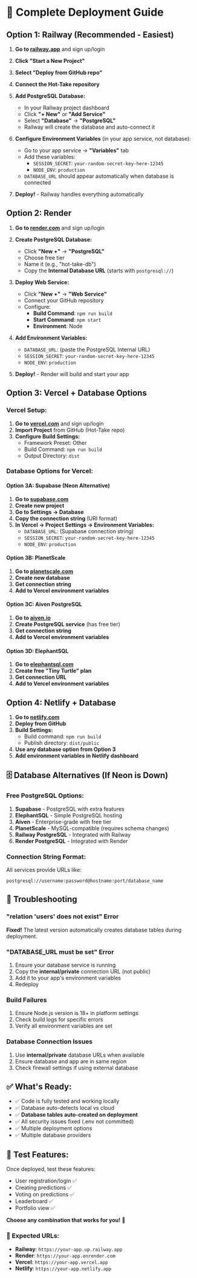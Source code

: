 # 🚀 Complete Deployment Guide

## Option 1: Railway (Recommended - Easiest)

1. **Go to [railway.app](https://railway.app)** and sign up/login
2. **Click "Start a New Project"**
3. **Select "Deploy from GitHub repo"**
4. **Connect the Hot-Take repository**

5. **Add PostgreSQL Database:**
   - In your Railway project dashboard
   - Click **"+ New"** or **"Add Service"**
   - Select **"Database"** → **"PostgreSQL"**
   - Railway will create the database and auto-connect it

6. **Configure Environment Variables** (in your app service, not database):
   - Go to your app service → **"Variables"** tab
   - Add these variables:
     - `SESSION_SECRET`: `your-random-secret-key-here-12345`
     - `NODE_ENV`: `production`
   - `DATABASE_URL` should appear automatically when database is connected

7. **Deploy!** - Railway handles everything automatically

## Option 2: Render

1. **Go to [render.com](https://render.com)** and sign up/login
2. **Create PostgreSQL Database:**
   - Click **"New +"** → **"PostgreSQL"**
   - Choose free tier
   - Name it (e.g., "hot-take-db")
   - Copy the **Internal Database URL** (starts with `postgresql://`)

3. **Deploy Web Service:**
   - Click **"New +"** → **"Web Service"**
   - Connect your GitHub repository
   - Configure:
     - **Build Command**: `npm run build`
     - **Start Command**: `npm start`
     - **Environment**: Node

4. **Add Environment Variables:**
   - `DATABASE_URL`: (paste the PostgreSQL Internal URL)
   - `SESSION_SECRET`: `your-random-secret-key-here-12345`
   - `NODE_ENV`: `production`

5. **Deploy!** - Render will build and start your app

## Option 3: Vercel + Database Options

### Vercel Setup:
1. **Go to [vercel.com](https://vercel.com)** and sign up/login
2. **Import Project** from GitHub (Hot-Take repo)
3. **Configure Build Settings:**
   - Framework Preset: Other
   - Build Command: `npm run build`
   - Output Directory: `dist`

### Database Options for Vercel:

#### Option 3A: Supabase (Neon Alternative)
1. **Go to [supabase.com](https://supabase.com)**
2. **Create new project**
3. **Go to Settings → Database**
4. **Copy the connection string** (URI format)
5. **In Vercel → Project Settings → Environment Variables:**
   - `DATABASE_URL`: (Supabase connection string)
   - `SESSION_SECRET`: `your-random-secret-key-here-12345`
   - `NODE_ENV`: `production`

#### Option 3B: PlanetScale
1. **Go to [planetscale.com](https://planetscale.com)**
2. **Create new database**
3. **Get connection string**
4. **Add to Vercel environment variables**

#### Option 3C: Aiven PostgreSQL
1. **Go to [aiven.io](https://aiven.io)**
2. **Create PostgreSQL service** (has free tier)
3. **Get connection string**
4. **Add to Vercel environment variables**

#### Option 3D: ElephantSQL
1. **Go to [elephantsql.com](https://elephantsql.com)**
2. **Create free "Tiny Turtle" plan**
3. **Get connection URL**
4. **Add to Vercel environment variables**

## Option 4: Netlify + Database

1. **Go to [netlify.com](https://netlify.com)**
2. **Deploy from GitHub**
3. **Build Settings:**
   - Build command: `npm run build`
   - Publish directory: `dist/public`
4. **Use any database option from Option 3**
5. **Add environment variables in Netlify dashboard**

## 🗄️ Database Alternatives (If Neon is Down)

### Free PostgreSQL Options:
1. **Supabase** - PostgreSQL with extra features
2. **ElephantSQL** - Simple PostgreSQL hosting
3. **Aiven** - Enterprise-grade with free tier
4. **PlanetScale** - MySQL-compatible (requires schema changes)
5. **Railway PostgreSQL** - Integrated with Railway
6. **Render PostgreSQL** - Integrated with Render

### Connection String Format:
All services provide URLs like:
```
postgresql://username:password@hostname:port/database_name
```

## 🔧 Troubleshooting

### "relation 'users' does not exist" Error
**Fixed!** The latest version automatically creates database tables during deployment.

### "DATABASE_URL must be set" Error
1. Ensure your database service is running
2. Copy the **internal/private** connection URL (not public)
3. Add it to your app's environment variables
4. Redeploy

### Build Failures
1. Ensure Node.js version is 18+ in platform settings
2. Check build logs for specific errors
3. Verify all environment variables are set

### Database Connection Issues
1. Use **internal/private** database URLs when available
2. Ensure database and app are in same region
3. Check firewall settings if using external database

## ✅ What's Ready:
- ✅ Code is fully tested and working locally
- ✅ Database auto-detects local vs cloud
- ✅ **Database tables auto-created on deployment**
- ✅ All security issues fixed (.env not committed)
- ✅ Multiple deployment options
- ✅ Multiple database providers

## 🎯 Test Features:
Once deployed, test these features:
- User registration/login ✅
- Creating predictions ✅
- Voting on predictions ✅
- Leaderboard ✅
- Portfolio view ✅

**Choose any combination that works for you!** 🚀

### 📱 Expected URLs:
- **Railway**: `https://your-app.up.railway.app`
- **Render**: `https://your-app.onrender.com`
- **Vercel**: `https://your-app.vercel.app`
- **Netlify**: `https://your-app.netlify.app`

